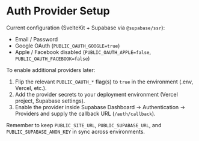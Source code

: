 # Auth Provider Setup

Current configuration (SvelteKit + Supabase via `@supabase/ssr`):

- Email / Password
- Google OAuth (`PUBLIC_OAUTH_GOOGLE=true`)
- Apple / Facebook disabled (`PUBLIC_OAUTH_APPLE=false`, `PUBLIC_OAUTH_FACEBOOK=false`)

To enable additional providers later:

1. Flip the relevant `PUBLIC_OAUTH_*` flag(s) to `true` in the environment (.env, Vercel, etc.).
2. Add the provider secrets to your deployment environment (Vercel project, Supabase settings).
3. Enable the provider inside Supabase Dashboard → Authentication → Providers and supply the callback URL (`/auth/callback`).

Remember to keep `PUBLIC_SITE_URL`, `PUBLIC_SUPABASE_URL`, and `PUBLIC_SUPABASE_ANON_KEY` in sync across environments.
